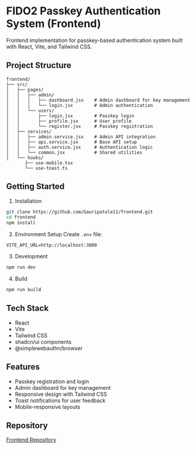 # FIDO2 Passkey Authentication System (Frontend)

Frontend implementation for passkey-based authentication system built with React, Vite, and Tailwind CSS.

## Project Structure
```
frontend/
├── src/
│   ├── pages/
│   │   ├── admin/
│   │   │   ├── dashboard.jsx    # Admin dashboard for key management
│   │   │   └── login.jsx        # Admin authentication
│   │   └── users/
│   │       ├── login.jsx        # Passkey login
│   │       ├── profile.jsx      # User profile
│   │       └── register.jsx     # Passkey registration
│   ├── services/
│   │   ├── admin.service.jsx    # Admin API integration
│   │   ├── api.service.jsx      # Base API setup
│   │   ├── auth.service.jsx     # Authentication logic
│   │   └── common.jsx           # Shared utilities
│   └── hooks/
       ├── use-mobile.tsx
       └── use-toast.ts
```

## Getting Started

1. Installation
```bash
git clone https://github.com/Gauripatole11/frontend.git
cd frontend
npm install
```

2. Environment Setup
Create `.env` file:
```env
VITE_API_URL=http://localhost:3000
```

3. Development
```bash
npm run dev
```

4. Build
```bash
npm run build
```

## Tech Stack
- React
- Vite
- Tailwind CSS
- shadcn/ui components
- @simplewebauthn/browser

## Features
- Passkey registration and login
- Admin dashboard for key management
- Responsive design with Tailwind CSS
- Toast notifications for user feedback
- Mobile-responsive layouts

## Repository
[Frontend Repository](https://github.com/Gauripatole11/frontend)